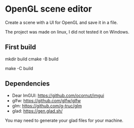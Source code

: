 # OpenGL scene editor

Create a scene with a UI for OpenGL and save it in a file.

The project was made on linux, I did not tested it on Windows.

## First build

mkdir build
cmake -B build

make -C build

## Dependencies

- Dear ImGUI: https://github.com/ocornut/imgui
- glfw: https://github.com/glfw/glfw
- glm: https://github.com/g-truc/glm
- glad: https://gen.glad.sh/

You may need to generate your glad files for your machine.